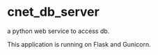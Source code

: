 # cnet_db_server
a python web service to access db.

This application is running on Flask and Gunicorn.

